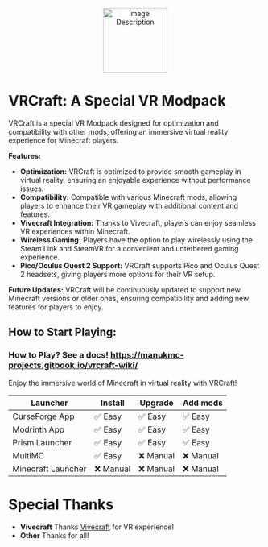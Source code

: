 <p align="center">
  <img src="https://cdn.discordapp.com/attachments/1204453504601686078/1231601586090803355/minecraft_title.png?ex=66378d5c&is=6625185c&hm=926cac6140fc736fc9ed145a14ea4bfaa2a73db83184ae0291da8414a5b6580f&" width="128" height="128" alt="Image Description">
</p>

# VRCraft: A Special VR Modpack

VRCraft is a special VR Modpack designed for optimization and compatibility with other mods, offering an immersive virtual reality experience for Minecraft players.

**Features:**
- **Optimization:** VRCraft is optimized to provide smooth gameplay in virtual reality, ensuring an enjoyable experience without performance issues.
- **Compatibility:** Compatible with various Minecraft mods, allowing players to enhance their VR gameplay with additional content and features.
- **Vivecraft Integration:** Thanks to Vivecraft, players can enjoy seamless VR experiences within Minecraft.
- **Wireless Gaming:** Players have the option to play wirelessly using the Steam Link and SteamVR for a convenient and untethered gaming experience.
- **Pico/Oculus Quest 2 Support:** VRCraft supports Pico and Oculus Quest 2 headsets, giving players more options for their VR setup.
  
**Future Updates:**
VRCraft will be continuously updated to support new Minecraft versions or older ones, ensuring compatibility and adding new features for players to enjoy.

## **How to Start Playing:**
### How to Play? See a docs! https://manukmc-projects.gitbook.io/vrcraft-wiki/

Enjoy the immersive world of Minecraft in virtual reality with VRCraft!

| Launcher                 | Install   | Upgrade  | Add mods |
|-------------------------|----------|-----------|----------|
| CurseForge App          | ✅ Easy   | ✅ Easy  | ✅ Easy  |
| Modrinth App            | ✅ Easy   | ✅ Easy  | ✅ Easy  |
| Prism Launcher          | ✅ Easy   | ✅ Easy  | ✅ Easy  |
| MultiMC                 | ✅ Easy   | ❌ Manual| ❌ Manual|
| Minecraft Launcher  | ❌ Manual| ❌ Manual| ❌ Manual|

# Special Thanks
- **Vivecraft** Thanks [Vivecraft](https://github.com/Vivecraft/VivecraftMod) for VR experience!
- **Other** Thanks for all!
